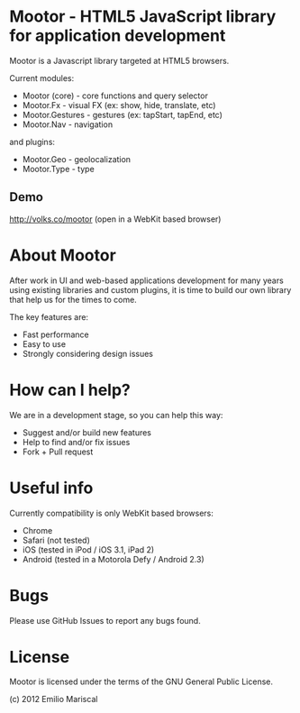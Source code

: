 ﻿
# Mootor - HTML5 JavaScript library for application development

Mootor is a Javascript library targeted at HTML5 browsers.

Current modules:

* Mootor (core) - core functions and query selector
* Mootor.Fx - visual FX (ex: show, hide, translate, etc)
* Mootor.Gestures - gestures (ex: tapStart, tapEnd, etc)
* Mootor.Nav - navigation

and plugins:

* Mootor.Geo - geolocalization
* Mootor.Type - type

## Demo

http://volks.co/mootor (open in a WebKit based browser)

# About Mootor

After work in UI and web-based applications development for many years using existing libraries and custom plugins,
it is time to build our own library that help us for the times to come.

The key features are:

* Fast performance
* Easy to use
* Strongly considering design issues

# How can I help?

We are in a development stage, so you can help this way:

* Suggest and/or build new features
* Help to find and/or fix issues
* Fork + Pull request

# Useful info

Currently compatibility is only WebKit based browsers:

* Chrome
* Safari (not tested)
* iOS (tested in iPod / iOS 3.1, iPad 2)
* Android (tested in a Motorola Defy / Android 2.3)

# Bugs

Please use GitHub Issues to report any bugs found. 

# License

Mootor is licensed under the terms of the GNU General Public License.

(c) 2012 Emilio Mariscal
